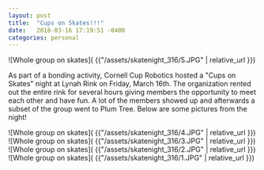 ```yaml
---
layout: post
title:  "Cups on Skates!!!"
date:   2018-03-16 17:19:51 -0400
categories: personal
---
```


![Whole group on skates]( {{"/assets/skatenight_316/5.JPG" | relative_url }})

As part of a bonding activity, Cornell Cup Robotics hosted a "Cups on Skates" night at Lynah Rink on Friday, March 16th. The organization rented out the entire rink for several hours giving members the opportunity to meet each other and have fun. A lot of the members showed up and afterwards a subset of the group went to Plum Tree. Below are some pictures from the night! 

![Whole group on skates]( {{"/assets/skatenight_316/4.JPG" | relative_url }})
![Whole group on skates]( {{"/assets/skatenight_316/3.JPG" | relative_url }})
![Whole group on skates]( {{"/assets/skatenight_316/2.JPG" | relative_url }})
![Whole group on skates]( {{"/assets/skatenight_316/1.JPG" | relative_url }})

[jekyll-docs]: https://jekyllrb.com/docs/home
[jekyll-gh]:   https://github.com/jekyll/jekyll
[jekyll-talk]: https://talk.jekyllrb.com/
